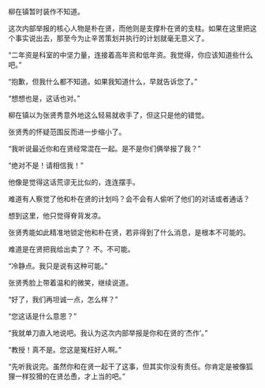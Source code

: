 柳在镇暂时装作不知道。

这次内部举报的核心人物是朴在贤，而他则是支撑朴在贤的支柱。如果在这里把这个事实说出去，那至今为止辛苦策划并执行的计划就毫无意义了。

“二年资是科室的中坚力量，连接着高年资和低年资。我觉得，你应该知道些什么吧。”

“抱歉，但我什么都不知道。如果我知道什么，早就告诉您了。”

“想想也是，这话也对。”

柳在镇以为张贤秀意外地这么轻易就收手了，但这只是他的错觉。

张贤秀的怀疑范围反而进一步缩小了。

“我听说最近你和在贤经常混在一起。是不是你们俩举报了我？”

“绝对不是！请相信我！”

他像是觉得这话荒谬无比似的，连连摆手。

难道有人察觉了他和朴在贤的计划吗？会不会有人偷听了他们的对话或者通话？

想到这里，他只觉得脊背发凉。

张贤秀能如此精准地锁定他和朴在贤，若非得到了什么消息，是根本不可能的。

难道是在贤把我给出卖了？
不。不可能。

“冷静点。我只是说有这种可能。”

张贤秀脸上带着温和的微笑，继续说道。

“好了，我们再坦诚一点，怎么样？”

“您这话是什么意思？”

“我就单刀直入地说吧。我认为这次内部举报是你和在贤的‘杰作’。”

“教授！真不是。您这是冤枉好人啊。”

“先听我说完。虽然你和在贤一起干了这事，但其实你没有责任。你肯定是被像狐狸一样狡猾的在贤怂恿，才上当的吧。”
